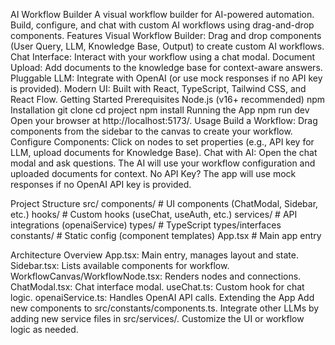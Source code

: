AI Workflow Builder
A visual workflow builder for AI-powered automation. Build, configure, and chat with custom AI workflows using drag-and-drop components.
Features
Visual Workflow Builder: Drag and drop components (User Query, LLM, Knowledge Base, Output) to create custom AI workflows.
Chat Interface: Interact with your workflow using a chat modal.
Document Upload: Add documents to the knowledge base for context-aware answers.
Pluggable LLM: Integrate with OpenAI (or use mock responses if no API key is provided).
Modern UI: Built with React, TypeScript, Tailwind CSS, and React Flow.
Getting Started
Prerequisites
Node.js (v16+ recommended)
npm
Installation
git clone <your-repo-url>
cd project
npm install
Running the App
npm run dev
Open your browser at http://localhost:5173/.
Usage
Build a Workflow:
Drag components from the sidebar to the canvas to create your workflow.
Configure Components:
Click on nodes to set properties (e.g., API key for LLM, upload documents for Knowledge Base).
Chat with AI:
Open the chat modal and ask questions. The AI will use your workflow configuration and uploaded documents for context.
No API Key?
The app will use mock responses if no OpenAI API key is provided.

Project Structure
src/
  components/         # UI components (ChatModal, Sidebar, etc.)
  hooks/              # Custom hooks (useChat, useAuth, etc.)
  services/           # API integrations (openaiService)
  types/              # TypeScript types/interfaces
  constants/          # Static config (component templates)
  App.tsx             # Main app entry

  Architecture Overview
App.tsx: Main entry, manages layout and state.
Sidebar.tsx: Lists available components for workflow.
WorkflowCanvas/WorkflowNode.tsx: Renders nodes and connections.
ChatModal.tsx: Chat interface modal.
useChat.ts: Custom hook for chat logic.
openaiService.ts: Handles OpenAI API calls.
Extending the App
Add new components to src/constants/components.ts.
Integrate other LLMs by adding new service files in src/services/.
Customize the UI or workflow logic as needed.
